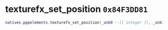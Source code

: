 # texturefx_set_position `0x84F3DD81`

```lua
natives.pppelements.texturefx_set_position(_unk0 --[[ integer ]], _unk1 --[[ integer ]])
```